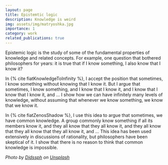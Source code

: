 ```yaml
---
layout: page
title: Epistemtic logic
description: Knowledge is weird
img: assets/img/matryoshka.jpg
importance: 1
category: work
related_publications: true
---
```


Epistemic logic is the study of some of the fundamental properties of knowledge and related concepts. For example, one question that bothered philosophers for years: it is true that if I know something, I also know that I know it?

In {% cite fiatKnowledgeToInfinity %}, I accept the position that sometimes, I know something without knowing that I know it. But I argue that sometimes, I know something, and I know that I know it, and I know that I know that I know it, and ... I show how we can have infinitely many levels of knowledge, without assuming that whenever we know something, we know that we know it.

In {% cite fiatZenosShadow %}, I use this idea to argue that sometimes, we have common knowledge. A group commonly know something if all its members know it, and they all know that they all know it, and they all know that they all know that they all know it, and ... This idea has been used extensively in discussions of rationality, but philosophers have been skeptical of it. I show that there is no reason to think that common knowledge is impossible.


_Photo by [Didssph](https://unsplash.com/@didsss?utm_content=creditCopyText&utm_medium=referral&utm_source=unsplash) on [Unsplash](https://unsplash.com/photos/red-blue-and-yellow-ceramic-figurine-PB80D_B4g7c?utm_content=creditCopyText&utm_medium=referral&utm_source=unsplash)_
  